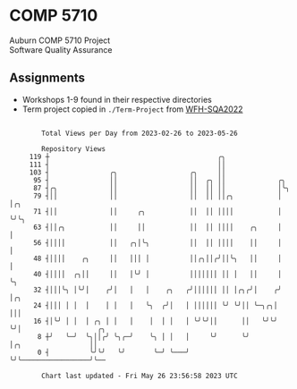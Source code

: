 # COMP 5710
Auburn COMP 5710 Project  
Software Quality Assurance

## Assignments
- Workshops 1-9 found in their respective directories
- Term project copied in `./Term-Project` from [WFH-SQA2022](https://github.com/wumphlett/WFH-SQA2022-AUBURN)

```

        Total Views per Day from 2023-02-26 to 2023-05-26

        Repository Views
     119 ┼                                          ╭╮
     111 ┤                                          ││
     103 ┤               ╭╮                  ╭╮     ││
      95 ┤               ││                  ││  ╭╮ ││             ╭╮
      87 ┤╭╮             ││                  ││  ││ ││             │╰╮
      79 ┤││             ││                  ││  ││ ││╭╮           │ │╭╮
      71 ┤││             ││     ╭╮           ││  ││ ││││           │ ╰╯╰╮
      63 ┤││╭╮           ││     ││           ││  ││ ││││    ╭╮     │    │
      56 ┤││││           ││   ╭╮│╰╮          ││  ││ ││││    ││     │    │
      48 ┤││││    ╭╮     ││   │││ │          ││╭╮││╭╯││╰╮   ││     │    │
      40 ┤││││  ╭╮││     ││   │╰╯ │          │││││││ ││ │   ││     │    ╰╮
      32 ┤│││╰╮ │╰╯│    ╭╯│   │   │    ╭╮   ╭╯││││││ ││ │╭╮╭╯│    ╭╯     │╭╮
      24 ┤│││ │ │  │    │ │   │   ╰╮  ╭╯│   │ ││││││ ╰╯ ╰╯││ ╰─╮╭╮│      │││
      16 ┤│╰╯ │ │  │ ╭╮ │ │   │    │  │ │   │ ╰╯╰╯││      ││   ╰╯╰╯      ╰╯│                   ╭╮
       8 ┼╯   ╰─╯  ╰╮││╭╯ ╰╮╭─╯    ╰╮ │ │   │     ╰╯      ╰╯               │╭╮                 ││
       0 ┤          ╰╯╰╯   ╰╯       ╰─╯ ╰───╯                              ╰╯╰─────────────────╯╰──

        Chart last updated - Fri May 26 23:56:58 2023 UTC
        
```
